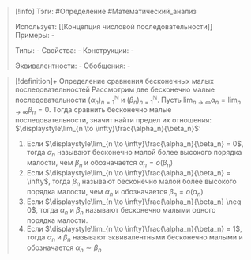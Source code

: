 > [!info]
> Тэги: #Определение #Математический_анализ   
> 
> Использует: [[Концепция числовой последовательности]]
> Примеры: *-*
> 
> Типы: *-*
> Свойства: *-*
> Конструкции: *-*
> 
> Эквивалентности: *-*
> Обобщения: *-*

> [!definition]+ Определение сравнения бесконечных малых последовательностей
> Рассмотрим две бесконечно малые последовательности $(\alpha_n)_{n=1}^{\mathbb N}$ и $(\beta_n)_{n=1}^{\mathbb N}$. Пусть $\displaystyle\lim_{n \to \infty}\alpha_n = \lim_{n \to \infty}\beta_n = 0$. Тогда сравнить бесконечно малые последовательности, значит найти предел их отношения: $\displaystyle\lim_{n \to \infty}\frac{\alpha_n}{\beta_n}$:
> 1. Если $\displaystyle\lim_{n \to \infty}\frac{\alpha_n}{\beta_n} = 0$, тогда $\alpha_n$ называют бесконечно малой более высокого порядка малости, чем $\beta_n$ и обозначается $\alpha_n=o\Big(\beta_n\Big)$
> 2. Если $\displaystyle\lim_{n \to \infty}\frac{\alpha_n}{\beta_n} = \infty$, тогда $\beta_n$ называют бесконечно малой более высокого порядка малости, чем $\alpha_n$ и обозначается $\beta_n=o\Big(\alpha_n\Big)$
> 3. Если $\displaystyle\lim_{n \to \infty}\frac{\alpha_n}{\beta_n} \neq 0$, тогда $\alpha_n$ и $\beta_n$ называют бесконечно малыми одного порядка малости. 
> 4. Если $\displaystyle\lim_{n \to \infty}\frac{\alpha_n}{\beta_n} = 1$, тогда $\alpha_n$ и $\beta_n$ называют эквивалентными бесконечно малыми и обозначается $\alpha_n \sim \beta_n$